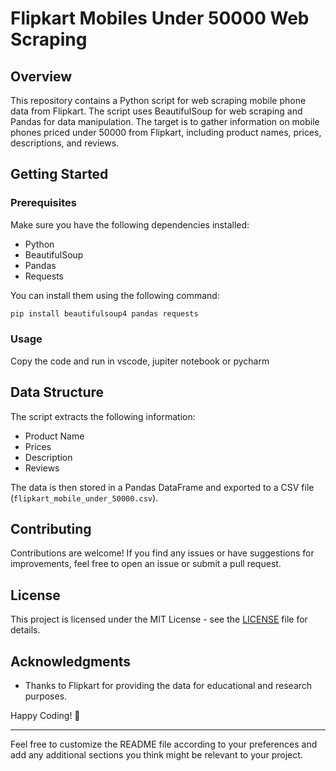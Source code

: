 # Flipkart Mobiles Under 50000 Web Scraping

## Overview

This repository contains a Python script for web scraping mobile phone data from Flipkart. The script uses BeautifulSoup for web scraping and Pandas for data manipulation. The target is to gather information on mobile phones priced under 50000 from Flipkart, including product names, prices, descriptions, and reviews.

## Getting Started

### Prerequisites

Make sure you have the following dependencies installed:

- Python
- BeautifulSoup
- Pandas
- Requests

You can install them using the following command:

```bash
pip install beautifulsoup4 pandas requests
```

### Usage
Copy the code and run in vscode, jupiter notebook or pycharm

## Data Structure

The script extracts the following information:

- Product Name
- Prices
- Description
- Reviews

The data is then stored in a Pandas DataFrame and exported to a CSV file (`flipkart_mobile_under_50000.csv`).

## Contributing

Contributions are welcome! If you find any issues or have suggestions for improvements, feel free to open an issue or submit a pull request.

## License

This project is licensed under the MIT License - see the [LICENSE](LICENSE) file for details.

## Acknowledgments

- Thanks to Flipkart for providing the data for educational and research purposes.

Happy Coding! 🚀

---

Feel free to customize the README file according to your preferences and add any additional sections you think might be relevant to your project.
